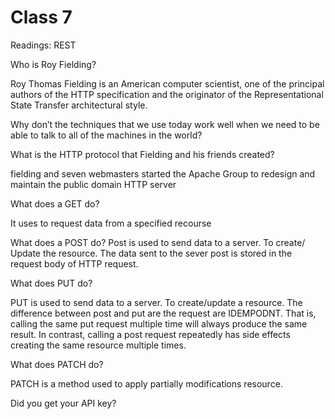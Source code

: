 # Class 7

Readings: REST



Who is Roy Fielding?

Roy Thomas Fielding is an American computer scientist, one of the principal authors of the HTTP specification and the originator of the Representational State Transfer architectural style.

Why don’t the techniques that we use today work well when we need to be able to talk to all of the machines in the world?


What is the HTTP protocol that Fielding and his friends created?

fielding and seven webmasters started the Apache Group to redesign and maintain the public domain HTTP server

What does a GET do?

It uses to request data from a specified recourse 

What does a POST do?
Post is used to send data to a server. To create/ Update the resource. The data sent to the sever post is stored in the request body of HTTP request.

What does PUT do?

PUT is used to send data to a server. To create/update a resource. The difference between post and put are the request are IDEMPODNT. That is, calling the same put request multiple time will always produce the same result. In contrast, calling a post request repeatedly has side effects creating the same resource multiple times.

What does PATCH do?

PATCH is a method used to apply partially modifications resource.

Did you get your API key?


